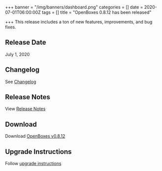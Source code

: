 +++
banner = "/img/banners/dashboard.png"
categories = []
date = 2020-07-01T06:00:00Z
tags = []
title = "OpenBoxes 0.8.12 has been released"

+++
This release includes a ton of new features, improvements, and bug fixes.

<!--more-->

## Release Date
July 1, 2020

## Changelog
See [Changelog](https://github.com/openboxes/openboxes/releases/tag/v0.8.12)

## Release Notes
View [Release Notes](https://discuss.openboxes.com/t/openboxes-v0-8-12-release-notes/246)

## Download 
Download [OpenBoxes v0.8.12](https://github.com/openboxes/openboxes/releases/download/v0.8.12/openboxes.war)

## Upgrade Instructions
Follow [upgrade instructions](http://docs.openboxes.com/en/latest/upgrading/)
